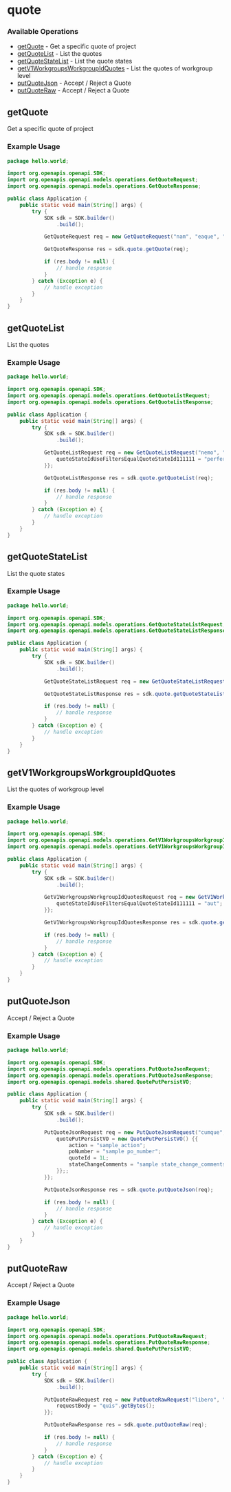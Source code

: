 # quote

### Available Operations

* [getQuote](#getquote) - Get a specific quote of project
* [getQuoteList](#getquotelist) - List the quotes
* [getQuoteStateList](#getquotestatelist) - List the quote states
* [getV1WorkgroupsWorkgroupIdQuotes](#getv1workgroupsworkgroupidquotes) - List the quotes of workgroup level
* [putQuoteJson](#putquotejson) - Accept / Reject a Quote
* [putQuoteRaw](#putquoteraw) - Accept / Reject a Quote

## getQuote

Get a specific quote of project

### Example Usage

```java
package hello.world;

import org.openapis.openapi.SDK;
import org.openapis.openapi.models.operations.GetQuoteRequest;
import org.openapis.openapi.models.operations.GetQuoteResponse;

public class Application {
    public static void main(String[] args) {
        try {
            SDK sdk = SDK.builder()
                .build();

            GetQuoteRequest req = new GetQuoteRequest("nam", "eaque", "pariatur");            

            GetQuoteResponse res = sdk.quote.getQuote(req);

            if (res.body != null) {
                // handle response
            }
        } catch (Exception e) {
            // handle exception
        }
    }
}
```

## getQuoteList

List the quotes

### Example Usage

```java
package hello.world;

import org.openapis.openapi.SDK;
import org.openapis.openapi.models.operations.GetQuoteListRequest;
import org.openapis.openapi.models.operations.GetQuoteListResponse;

public class Application {
    public static void main(String[] args) {
        try {
            SDK sdk = SDK.builder()
                .build();

            GetQuoteListRequest req = new GetQuoteListRequest("nemo", "voluptatibus") {{
                quoteStateIdUseFiltersEqualQuoteStateId111111 = "perferendis";
            }};            

            GetQuoteListResponse res = sdk.quote.getQuoteList(req);

            if (res.body != null) {
                // handle response
            }
        } catch (Exception e) {
            // handle exception
        }
    }
}
```

## getQuoteStateList

List the quote states

### Example Usage

```java
package hello.world;

import org.openapis.openapi.SDK;
import org.openapis.openapi.models.operations.GetQuoteStateListRequest;
import org.openapis.openapi.models.operations.GetQuoteStateListResponse;

public class Application {
    public static void main(String[] args) {
        try {
            SDK sdk = SDK.builder()
                .build();

            GetQuoteStateListRequest req = new GetQuoteStateListRequest("fugiat");            

            GetQuoteStateListResponse res = sdk.quote.getQuoteStateList(req);

            if (res.body != null) {
                // handle response
            }
        } catch (Exception e) {
            // handle exception
        }
    }
}
```

## getV1WorkgroupsWorkgroupIdQuotes

List the quotes of workgroup level

### Example Usage

```java
package hello.world;

import org.openapis.openapi.SDK;
import org.openapis.openapi.models.operations.GetV1WorkgroupsWorkgroupIdQuotesRequest;
import org.openapis.openapi.models.operations.GetV1WorkgroupsWorkgroupIdQuotesResponse;

public class Application {
    public static void main(String[] args) {
        try {
            SDK sdk = SDK.builder()
                .build();

            GetV1WorkgroupsWorkgroupIdQuotesRequest req = new GetV1WorkgroupsWorkgroupIdQuotesRequest("amet") {{
                quoteStateIdUseFiltersEqualQuoteStateId111111 = "aut";
            }};            

            GetV1WorkgroupsWorkgroupIdQuotesResponse res = sdk.quote.getV1WorkgroupsWorkgroupIdQuotes(req);

            if (res.body != null) {
                // handle response
            }
        } catch (Exception e) {
            // handle exception
        }
    }
}
```

## putQuoteJson

Accept / Reject a Quote

### Example Usage

```java
package hello.world;

import org.openapis.openapi.SDK;
import org.openapis.openapi.models.operations.PutQuoteJsonRequest;
import org.openapis.openapi.models.operations.PutQuoteJsonResponse;
import org.openapis.openapi.models.shared.QuotePutPersistVO;

public class Application {
    public static void main(String[] args) {
        try {
            SDK sdk = SDK.builder()
                .build();

            PutQuoteJsonRequest req = new PutQuoteJsonRequest("cumque", "corporis", "hic") {{
                quotePutPersistVO = new QuotePutPersistVO() {{
                    action = "sample action";
                    poNumber = "sample po_number";
                    quoteId = 1L;
                    stateChangeComments = "sample state_change_comments";
                }};;
            }};            

            PutQuoteJsonResponse res = sdk.quote.putQuoteJson(req);

            if (res.body != null) {
                // handle response
            }
        } catch (Exception e) {
            // handle exception
        }
    }
}
```

## putQuoteRaw

Accept / Reject a Quote

### Example Usage

```java
package hello.world;

import org.openapis.openapi.SDK;
import org.openapis.openapi.models.operations.PutQuoteRawRequest;
import org.openapis.openapi.models.operations.PutQuoteRawResponse;
import org.openapis.openapi.models.shared.QuotePutPersistVO;

public class Application {
    public static void main(String[] args) {
        try {
            SDK sdk = SDK.builder()
                .build();

            PutQuoteRawRequest req = new PutQuoteRawRequest("libero", "nobis", "dolores") {{
                requestBody = "quis".getBytes();
            }};            

            PutQuoteRawResponse res = sdk.quote.putQuoteRaw(req);

            if (res.body != null) {
                // handle response
            }
        } catch (Exception e) {
            // handle exception
        }
    }
}
```
